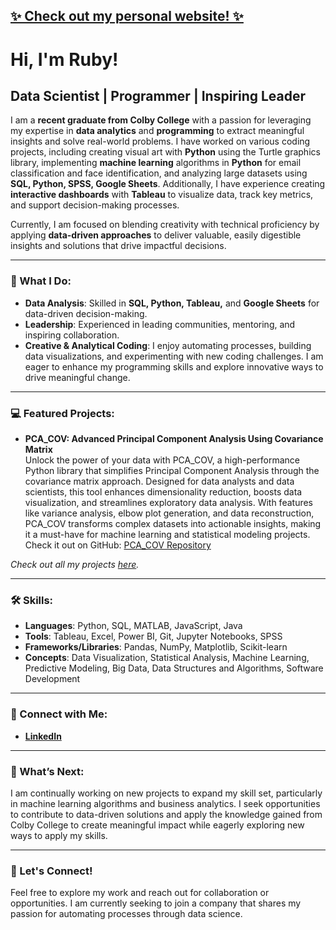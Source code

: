 ## [✨ Check out my personal website! ✨](https://rubythedev.github.io)

# Hi, I'm Ruby!

## Data Scientist | Programmer | Inspiring Leader

I am a **recent graduate from Colby College** with a passion for leveraging my expertise in **data analytics** and **programming** to extract meaningful insights and solve real-world problems. I have worked on various coding projects, including creating visual art with **Python** using the Turtle graphics library, implementing **machine learning** algorithms in **Python** for email classification and face identification, and analyzing large datasets using **SQL, Python, SPSS, Google Sheets**. Additionally, I have experience creating **interactive dashboards** with **Tableau** to visualize data, track key metrics, and support decision-making processes.

Currently, I am focused on blending creativity with technical proficiency by applying **data-driven approaches** to deliver valuable, easily digestible insights and solutions that drive impactful decisions.

---

### 💼 What I Do:
- **Data Analysis**: Skilled in **SQL, Python, Tableau,** and **Google Sheets** for data-driven decision-making.
- **Leadership**: Experienced in leading communities, mentoring, and inspiring collaboration.
- **Creative & Analytical Coding**: I enjoy automating processes, building data visualizations, and experimenting with new coding challenges. I am eager to enhance my programming skills and explore innovative ways to drive meaningful change.

---

### 💻 Featured Projects:

- **PCA_COV: Advanced Principal Component Analysis Using Covariance Matrix**  
  Unlock the power of your data with PCA_COV, a high-performance Python library that simplifies Principal Component Analysis through the covariance matrix approach. Designed for data analysts and data scientists, this tool enhances dimensionality reduction, boosts data visualization, and streamlines exploratory data analysis. With features like variance analysis, elbow plot generation, and data reconstruction, PCA_COV transforms complex datasets into actionable insights, making it a must-have for machine learning and statistical modeling projects.  
  Check it out on GitHub: [PCA_COV Repository](https://github.com/rubythedev/principal_component_analysis)

_Check out all my projects [here](https://github.com/rubythedev?tab=repositories)._

---

### 🛠️ Skills:
- **Languages**: Python, SQL, MATLAB, JavaScript, Java
- **Tools**: Tableau, Excel, Power BI, Git, Jupyter Notebooks, SPSS
- **Frameworks/Libraries**: Pandas, NumPy, Matplotlib, Scikit-learn
- **Concepts**: Data Visualization, Statistical Analysis, Machine Learning, Predictive Modeling, Big Data, Data Structures and Algorithms, Software Development

---

### 🔗 Connect with Me:
- **[LinkedIn](https://www.linkedin.com/in/Ruby-Nunez)**

---

### 🌱 What’s Next:
I am continually working on new projects to expand my skill set, particularly in machine learning algorithms and business analytics. I seek opportunities to contribute to data-driven solutions and apply the knowledge gained from Colby College to create meaningful impact while eagerly exploring new ways to apply my skills.

---

### 🚀 Let's Connect!

Feel free to explore my work and reach out for collaboration or opportunities. I am currently seeking to join a company that shares my passion for automating processes through data science.
